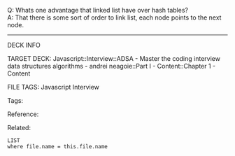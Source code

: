 Q: Whats one advantage that linked list have over hash tables?  
A: That there is some sort of order to link list, each node points to the next node.
<!--ID: 1690032123895-->

---

DECK INFO

TARGET DECK: Javascript::Interview::ADSA - Master the coding interview data structures algorithms - andrei neagoie::Part I - Content::Chapter 1 - Content

FILE TAGS: Javascript Interview

Tags:

Reference:

Related:

```dataview
LIST
where file.name = this.file.name
```
